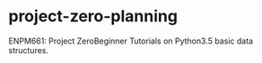 # project-zero-planning
ENPM661: Project ZeroBeginner Tutorials on Python3.5 basic data structures.
